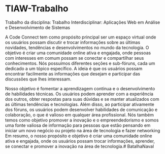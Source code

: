 # TIAW-Trabalho
Trabalho da disciplina: Trabalho Interdisciplinar: Aplicações Web em Análise e Desenvolvimento de Sistemas

A Code Connect tem como propósito principal ser um espaço virtual onde os usuários possam discutir e trocar informações sobre as últimas novidades, tendências e desenvolvimentos no mundo da tecnologia. O objetivo é criar uma comunidade online ativa e engajada, onde pessoas com interesses em comum possam se conectar e compartilhar seus conhecimentos. Nós possuímos diferentes seções e sub-fóruns, cada um dedicado a um tópico específico. A ideia é que os usuários possam encontrar facilmente as informações que desejam e participar das discussões que lhes interessam.



Nosso objetivo é fomentar a aprendizagem contínua e o desenvolvimento de habilidades técnicas. Os usuários podem aprender com a experiência dos outros, obter respostas para suas dúvidas e se manter atualizados com as últimas tendências e tecnologias. Além disso, ao participar ativamente dos fóruns, os usuários podem desenvolver habilidades de comunicação e colaboração, o que é valioso em qualquer área profissional. Nós também temos como objetivo promover a inovação e o empreendedorismo e somos uma fonte valiosa de informação para pessoas que estão pensando em iniciar um novo negócio ou projeto na área de tecnologia e fazer networking Em resumo, o nosso propósito e objetivo é criar uma comunidade online ativa e engajada, onde os usuários possam trocar informações, aprender, se conectar e promover a inovação na área de tecnologia.# BatalhaNaval
